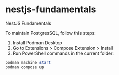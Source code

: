 # nestjs-fundamentals

NestJS Fundamentals

To maintain PostgresSQL, follow this steps:

1. Install Podman Desktop
2. Go to Extensions > Compose Extension > Install
3. Run PowerShell commands in the current folder:

```PowerShell
podman machine start
podman compose up
```
